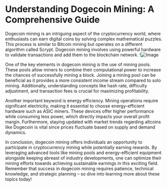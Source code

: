 # Understanding Dogecoin Mining: A Comprehensive Guide

Dogecoin mining is an intriguing aspect of the cryptocurrency world, where enthusiasts can earn digital coins by solving complex mathematical puzzles. This process is similar to Bitcoin mining but operates on a different algorithm called Scrypt. Dogecoin mining involves using powerful hardware to validate transactions and add them to the blockchain network. !![Image](https://github.com/user-attachments/assets/b6e7b7a2-655e-4d44-8baa-20c566a3cb65)

One of the key elements in dogecoin mining is the use of mining pools. These pools allow miners to combine their computational power to increase the chances of successfully mining a block. Joining a mining pool can be beneficial as it provides a more consistent income stream compared to solo mining. Additionally, understanding concepts like hash rate, difficulty adjustment, and transaction fees is crucial for maximizing profitability.

Another important keyword is energy efficiency. Mining operations require significant electricity, making it essential to choose energy-efficient hardware such as ASIC miners. These devices offer higher performance while consuming less power, which directly impacts your overall profit margin. Furthermore, staying updated with market trends regarding altcoins like Dogecoin is vital since prices fluctuate based on supply and demand dynamics.

In conclusion, dogecoin mining offers individuals an opportunity to participate in cryptocurrency mining while potentially earning rewards. By leveraging advanced tools like mining pools and energy-efficient equipment alongside keeping abreast of industry developments, one can optimize their mining efforts towards achieving sustainable earnings in this exciting field. Remember that success in dogecoin mining requires patience, technical knowledge, and strategic planning – so dive into learning more about these topics today!